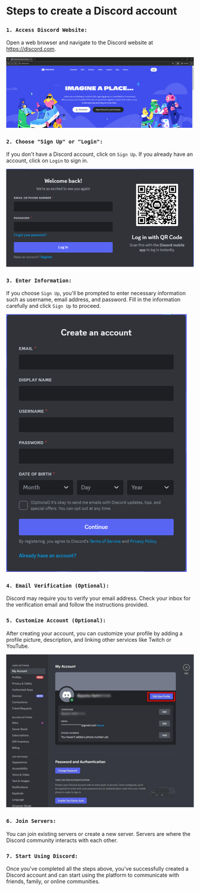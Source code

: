 # Steps to create a Discord account

### `1. Access Discord Website:`

Open a web browser and navigate to the Discord website at https://discord.com.

![](public/images/Step1Discord.png)

### `2. Choose "Sign Up" or "Login":`

If you don't have a Discord account, click on `Sign Up`. If you already have an account, click on `Login` to sign in.

![](public/images/Step2Discord.png)


### `3. Enter Information:`

If you choose `Sign Up`, you'll be prompted to enter necessary information such as username, email address, and password. Fill in the information carefully and click `Sign Up` to proceed.

![](public/images/Step3Discord.png)


### `4. Email Verification (Optional):`

Discord may require you to verify your email address. Check your inbox for the verification email and follow the instructions provided.

### `5. Customize Account (Optional):`

After creating your account, you can customize your profile by adding a profile picture, description, and linking other services like Twitch or YouTube.

![](public/images/Step4Discord.jpg)


### `6. Join Servers:`

You can join existing servers or create a new server. Servers are where the Discord community interacts with each other.

### `7. Start Using Discord:`

Once you've completed all the steps above, you've successfully created a Discord account and can start using the platform to communicate with friends, family, or online communities.
